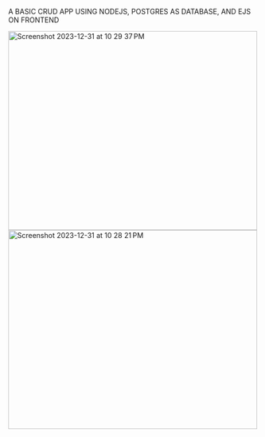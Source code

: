 A BASIC CRUD APP USING NODEJS, POSTGRES AS DATABASE, AND EJS ON FRONTEND

<img width="500" height = "400"  alt="Screenshot 2023-12-31 at 10 29 37 PM" src="https://github.com/arorasumit293/REVIEWS_CRUD/assets/139625371/6196cdca-3d02-4caa-aa26-7110132a7955">


<img width="500" height = "400" alt="Screenshot 2023-12-31 at 10 28 21 PM" src="https://github.com/arorasumit293/REVIEWS_CRUD/assets/139625371/1108c83f-cc59-4a4e-a888-b6da24ce1bb9">
